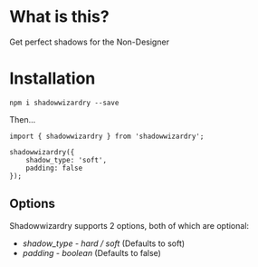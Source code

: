 # What is this?

Get perfect shadows for the Non-Designer

# Installation

`npm i shadowwizardry --save`

Then...

```
import { shadowwizardry } from 'shadowwizardry';

shadowwizardry({
    shadow_type: 'soft',
    padding: false
});
```

## Options

Shadowwizardry supports 2 options, both of which are optional:

* *shadow_type* - _hard / soft_ (Defaults to soft)
* *padding* - _boolean_ (Defaults to false)